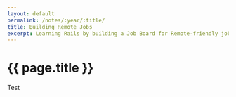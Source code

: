 ```yaml
---
layout: default
permalink: /notes/:year/:title/
title: Building Remote Jobs
excerpt: Learning Rails by building a Job Board for Remote-friendly jobs.
---
```


<h1>{{ page.title }}</h1>

<p>Test</p>
